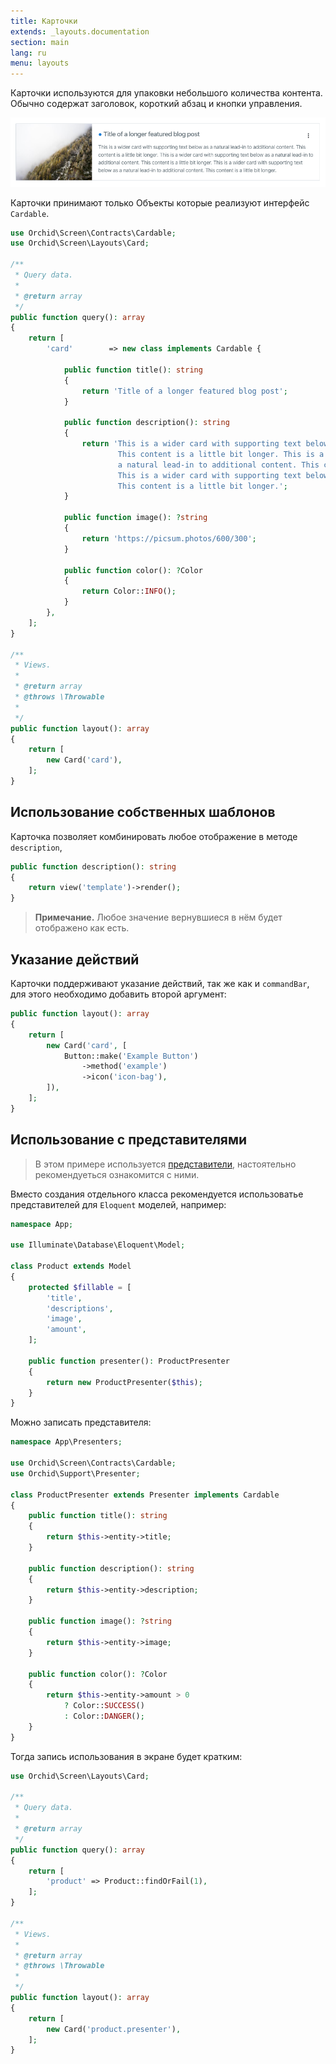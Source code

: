 ```yaml
---
title: Карточки
extends: _layouts.documentation
section: main
lang: ru
menu: layouts
---
```


Карточки используются для упаковки небольшого количества контента. Обычно содержат заголовок, короткий абзац и кнопки управления. 

![Cards](/assets/img/layouts/cards.png)

Карточки принимают только Объекты которые реализуют интерфейс `Cardable`.

```php
use Orchid\Screen\Contracts\Cardable;
use Orchid\Screen\Layouts\Card;

/**
 * Query data.
 *
 * @return array
 */
public function query(): array
{
    return [
        'card'        => new class implements Cardable {

            public function title(): string
            {
                return 'Title of a longer featured blog post';
            }

            public function description(): string
            {
                return 'This is a wider card with supporting text below as a natural lead-in to additional content. 
                        This content is a little bit longer. This is a wider card with supporting text below as 
                        a natural lead-in to additional content. This content is a little bit longer. 
                        This is a wider card with supporting text below as a natural lead-in to additional content.
                        This content is a little bit longer.';
            }

            public function image(): ?string
            {
                return 'https://picsum.photos/600/300';
            }

            public function color(): ?Color
            {
                return Color::INFO();
            }
        },
    ];
}

/**
 * Views.
 *
 * @return array
 * @throws \Throwable
 *
 */
public function layout(): array
{
    return [
        new Card('card'),
    ];
}
```

## Использование собственных шаблонов

Карточка позволяет комбинировать любое отображение в методе `description`,

```php
public function description(): string
{
    return view('template')->render();
}
```

> **Примечание.** Любое значение вернувшиеся в нём будет отображено как есть.

## Указание действий

Карточки поддерживают указание действий, так же как и `commandBar`, для этого необходимо добавить второй аргумент:

```php
public function layout(): array
{
    return [
        new Card('card', [
            Button::make('Example Button')
                ->method('example')
                ->icon('icon-bag'),
        ]),
    ];
}
```

## Использование с представителями

> В этом примере используется [представители](/ru/docs/presenters), настоятельно рекомендуеться ознакомится с ними.
 
Вместо создания отдельного класса рекомендуется использоватье представителей для `Eloquent` моделей, например:

```php
namespace App;

use Illuminate\Database\Eloquent\Model;

class Product extends Model
{
    protected $fillable = [
        'title',
        'descriptions',
        'image',
        'amount',
    ];

    public function presenter(): ProductPresenter
    {
        return new ProductPresenter($this);
    }
}
```

Можно записать представителя:
```php
namespace App\Presenters;

use Orchid\Screen\Contracts\Cardable;
use Orchid\Support\Presenter;

class ProductPresenter extends Presenter implements Cardable
{
    public function title(): string
    {
        return $this->entity->title;
    }

    public function description(): string
    {
        return $this->entity->description;
    }

    public function image(): ?string
    {
        return $this->entity->image;
    }

    public function color(): ?Color
    {
        return $this->entity->amount > 0
            ? Color::SUCCESS()
            : Color::DANGER();
    }
}
```

Тогда запись использования в экране будет кратким:


```php
use Orchid\Screen\Layouts\Card;

/**
 * Query data.
 *
 * @return array
 */
public function query(): array
{
    return [
        'product' => Product::findOrFail(1),
    ];
}

/**
 * Views.
 *
 * @return array
 * @throws \Throwable
 *
 */
public function layout(): array
{
    return [
        new Card('product.presenter'),
    ];
}
```
